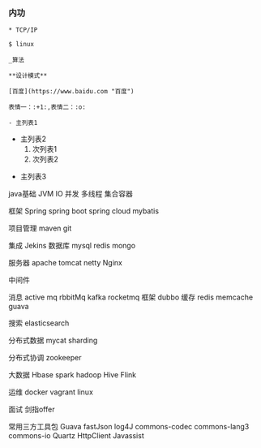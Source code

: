 
### 内功

	* TCP/IP
	
	$ linux
	
	_算法
	
	**设计模式**
	
	[百度](https://www.baidu.com "百度")
	
	表情一：:+1:,表情二：:o:
	
	- 主列表1
- 主列表2
  1. 次列表1
  2. 次列表2
+ 主列表3
	

java基础
	JVM
	IO
	并发
	多线程
	集合容器

框架
	Spring
	spring boot
	spring cloud
	mybatis

项目管理
	maven
	git

集成
	Jekins
数据库
	mysql
	redis
	mongo

服务器	
	apache
	tomcat 
	netty 
	Nginx

中间件

消息
	active mq
	rbbitMq
	kafka
	rocketmq
框架
	dubbo
缓存
	redis
	memcache
	guava

搜索
	elasticsearch
	
分布式数据
	mycat
	sharding

分布式协调
	zookeeper
	
大数据
	Hbase
	spark
	hadoop
	Hive
	Flink
	
运维
	docker
	vagrant
	linux
	
面试
	剑指offer
	
常用三方工具包
	Guava
	fastJson
	log4J
	commons-codec
	commons-lang3
	commons-io
	Quartz
	HttpClient
	Javassist	
	
	
